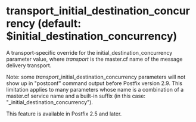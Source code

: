 # transport_initial_destination_concurrency (default: $initial_destination_concurrency)
 A transport-specific override for the initial\_destination\_concurrency
parameter value, where *transport* is the master.cf name of
the message delivery transport. 


 Note: some *transport*\_initial\_destination\_concurrency
parameters will not show up in "postconf" command output before
Postfix version 2.9. This limitation applies to many parameters
whose name is a combination of a master.cf service name and a
built-in suffix (in this case: "\_initial\_destination\_concurrency").



 This feature is available in Postfix 2.5 and later. 


